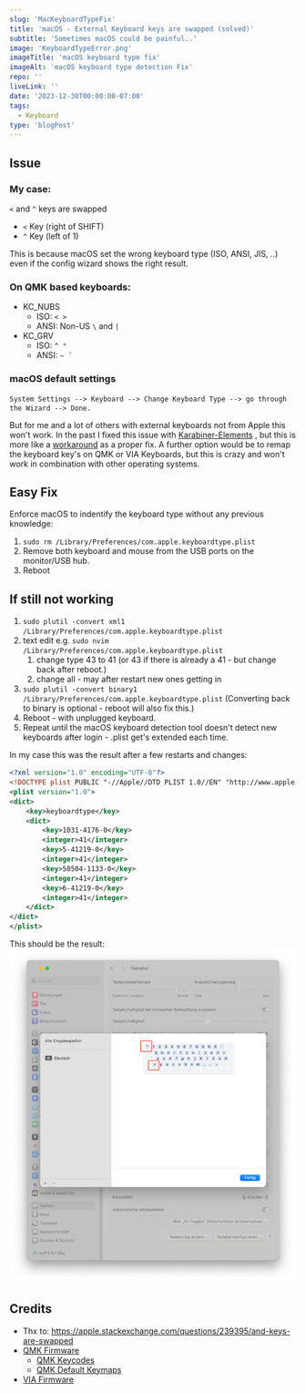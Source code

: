 ```yaml
---
slug: 'MacKeyboardTypeFix'
title: 'macOS - External Keyboard keys are swapped (solved)'
subtitle: 'Sometimes macOS could be painful..'
image: 'KeyboardTypeError.png'
imageTitle: 'macOS keyboard type fix'
imageAlt: 'macOS keyboard type detection Fix'
repo: ''
liveLink: ''
date: '2023-12-30T00:00:00-07:00'
tags:
  - Keyboard
type: 'blogPost'
---
```


## Issue

### My case:

`<` and `^` keys are swapped
- `<` Key (right of SHIFT)
- `^` Key (left of 1)

This is because macOS set the wrong keyboard type (ISO, ANSI, JIS, ..) even if the config wizard shows the right result.

### On QMK based keyboards:

- KC_NUBS
	- ISO:  `< >`
	- ANSI: Non-US `\` and `|`
- KC_GRV
	- ISO: `^ °`
	- ANSI: `~ ´`

### macOS default settings

	System Settings --> Keyboard --> Change Keyboard Type --> go through the Wizard --> Done.

But for me and a lot of others with external keyboards not from Apple this won't work. In the past I fixed this issue with [Karabiner-Elements](https://karabiner-elements.pqrs.org) , but this is more like a [workaround](https://apple.stackexchange.com/questions/227294/change-mac-keyboard-identifier-after-keyboard-replacement) as a proper fix. A further option would be to remap the keyboard key's on QMK or VIA Keyboards, but this is crazy and won't work in combination with other operating systems. 

## Easy Fix

Enforce macOS to indentify the keyboard type without any previous knowledge:

1. `sudo rm /Library/Preferences/com.apple.keyboardtype.plist`
2. Remove both keyboard and mouse from the USB ports on the monitor/USB hub.
3. Reboot

## If still not working

1. `sudo plutil -convert xml1 /Library/Preferences/com.apple.keyboardtype.plist`
2. text edit e.g. `sudo nvim /Library/Preferences/com.apple.keyboardtype.plist`
	1. change type 43 to 41 (or 43 if there is already a 41 - but change back after reboot.)
	2. change all - may after restart new ones getting in
3. `sudo plutil -convert binary1 /Library/Preferences/com.apple.keyboardtype.plist` (Converting back to binary is optional - reboot will also fix this.)
4. Reboot - with unplugged keyboard.
5. Repeat until the macOS keyboard detection tool doesn't detect new keyboards after login - .plist get's extended each time.

In my case this was the result after a few restarts and changes:
```xml
<?xml version="1.0" encoding="UTF-8"?>
<!DOCTYPE plist PUBLIC "-//Apple//DTD PLIST 1.0//EN" "http://www.apple.com/DTDs/PropertyList-1.0.dtd">
<plist version="1.0">
<dict>
	<key>keyboardtype</key>
	<dict>
		<key>1031-4176-0</key>
		<integer>41</integer>
		<key>5-41219-0</key>
		<integer>41</integer>
		<key>50504-1133-0</key>
		<integer>41</integer>
		<key>6-41219-0</key>
		<integer>41</integer>
	</dict>
</dict>
</plist>
```

This should be the result:
![macOS Settings fixed keyboard type layout](./KeyboardTypeFixed-ISO-DE.png "macOS Settings fixed keyboard type layout")

## Credits

- Thx to: https://apple.stackexchange.com/questions/239395/and-keys-are-swapped
- [QMK Firmware](https://qmk.fm)
	- [QMK Keycodes](https://docusaurus.qmk.fm/keycodes/)
	- [QMK Default Keymaps](https://docusaurus.qmk.fm/faq_keymap)
- [VIA Firmware](https://www.caniusevia.com)

